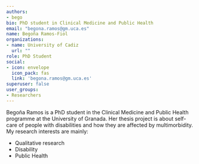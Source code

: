 ```yaml
---
authors:
- bego
bio: PhD student in Clinical Medicine and Public Health
email: "begona.ramos@gm.uca.es"
name: Begoña Ramos-Fiol
organizations:
- name: University of Cadiz
  url: ""
role: PhD Student
social:
- icon: envelope
  icon_pack: fas
  link: 'begona.ramos@gm.uca.es'
superuser: false
user_groups:
- Researchers
---
```


Begoña Ramos is a PhD student in the Clinical Medicine and Public Health programme at the University of Granada. Her thesis project is about self-care of people with disabilities and how they are affected by multimorbidity. My research interests are mainly:

+ Qualitative research
+ Disability
+ Public Health
